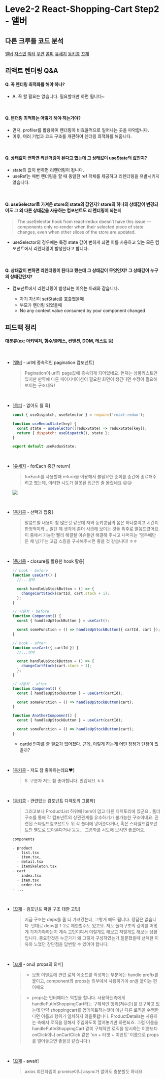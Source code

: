 # Leve2-2 React-Shopping-Cart Step2 - 앨버

## 다른 크루들 코드 분석

[앨버](https://github.com/woowacourse/react-shopping-cart/pull/115)
[자스민](https://github.com/woowacourse/react-shopping-cart/pull/106)
[빅터](https://github.com/woowacourse/react-shopping-cart/pull/94)
[우연](https://github.com/woowacourse/react-shopping-cart/pull/138)
[콤피](https://github.com/woowacourse/react-shopping-cart/pull/131)
[유세지](https://github.com/woowacourse/react-shopping-cart/pull/113)
[동키콩](https://github.com/woowacourse/react-shopping-cart/pull/136)
[꼬재](https://github.com/woowacourse/react-shopping-cart/pull/83)

## 리액트 렌더링 Q&A

#### Q. 꼭 렌더링 최적화를 해야 하나?

- A. 꼭 할 필요는 없습니다. 필요할때만 하면 됩니다~

<br>

#### Q. 렌더링 최적화는 어떻게 해야 하는거야?

- 먼저, profiler를 활용하여 렌더링이 비효율적으로 일어나는 곳을 파악합니다.
- 이후, 여러 기법과 코드 구조를 개편하여 렌더링 최적화를 해줍니다.

<br>

#### Q. 상태값이 변하면 리렌더링이 된다고 했는데 그 상태값이 useState의 값인지?

- state의 값이 변하면 리렌더링이 됩니다.
- useRef는 매번 렌더링을 할 때 동일한 ref 객체를 제공하고 리렌더링을 유발시키지 않습니다.

<br>

#### Q. useSelector로 가져온 store의 state의 값인지? store의 하나의 상태값이 변경되어도 그 외 다른 상태값을 사용하는 컴포넌트도 리 렌더링이 되는지

> The useSelector hook from react-redux doesn’t have this issue — components only re-render when their selected piece of state changes, even when other slices of the store are updated.

- useSelector의 경우에는 특정 state 값이 변하게 되면 이를 사용하고 있는 모든 컴포넌트에서 리렌더링이 발생한다고 합니다.

<br>

#### Q. 상태값이 변하면 리렌더링이 된다고 했는데 그 상태값이 무엇인지? 그 상태값이 누구의 상태값인지?

- 컴포넌트에서 리렌더링이 발생되는 이유는 아래와 같습니다.

  - 자기 자신이 setState를 호출했을때
  - 부모가 렌더링 되었을때
  - No any context value consumed by your component changed

## 피드백 정리

#### 대분류(ex: 아키텍처, 함수/클래스, 컨벤션, DOM, 테스트 등)

<br>

- [[앨버](https://github.com/woowacourse/react-shopping-cart/pull/115#discussion_r878970600) - url에 종속적인 pagination 컴포넌트]

  > Pagination이 url의 page값에 종속되게 되어있네요. 현재는 상품리스트만 있지만 만약에 다른 페이지네이션이 필요한 화면이 생긴다면 수정이 필요해보이는 구조네요!

<br>

- [[콤피](https://github.com/woowacourse/react-shopping-cart/pull/131#discussion_r881312700) - 없어도 될 훅]

  ```javascript
  const { useDispatch, useSelector } = require('react-redux');

  function useReduxState(key) {
    const state = useSelector((reduxState) => reduxState[key]);
    return { dispatch: useDispatch(), state };
  }

  export default useReduxState;
  ```

<br>

- [[유세지](https://github.com/woowacourse/react-shopping-cart/pull/113#discussion_r882783163) - forEach 중간 return]

  > forEach를 사용할때 return을 이용해서 불필요한 순회를 중간에 종료해주려고 했는데,
  > 이러한 시도가 잘못된 접근인 줄 몰랐네요 😥😥

  <img src='https://user-images.githubusercontent.com/64825713/170607432-a62c1b1c-18cd-41aa-98c4-8a3b56d443e8.png'/>

<br>

- [[동키콩](https://github.com/woowacourse/react-shopping-cart/pull/136#pullrequestreview-982932136) - 선택과 집중]

  > 말씀드릴 내용이 참 많은것 같은데 저와 동키콩님의 몸은 하나뿐이고 시간이 한정적이라... 일단 제 생각에 좀더 시급해 보이는 것들 위주로 말씀드렸어요. 이 중에서 가능한 빨리 해결될 이슈들만 해결해 주시고 나머지는 '염두에만 둔 채 넘기'는 고급 스킬을 구사해주시면 좋을 것 같습니다! ㅎㅎ

<br>

- [[동키콩](https://github.com/woowacourse/react-shopping-cart/pull/136/files/a1459431f15893db636193e06dd3a52bd3789efb#r880326058) - closure를 활용한 hook 활용]

  ```javascript
  // hook - before
  function useCart() {
    //...생략

    const handleUpStockButton = () => {
      changeCartStock(cartId, cart.stock + 1);
    };
  }

  // 사용처 - before
  function Component() {
    const { handleUpStockButton } = useCart();

    const someFunction = () => handleUpStockButton({ cartId, cart });
  }
  ```

  ```javascript
  // hook - after
  function useCart({ cartId }) {
    //...생략

    const handleUpStockButton = () => {
      changeCartStock(cart.stock + 1);
    };
  }

  // 사용처 - after
  function Component() {
    const { handleUpStockButton } = useCart(cartId);

    const someFunction = () => handleUpStockButton(cart);
  }

  function AnotherComponent() {
    const { handleUpStockButton } = useCart(cartId);

    const someFunction = () => handleUpStockButton(cart);
  }
  ```

  - cartId 인자를 줄 필요가 없어졌다. 근데, 이렇게 하는게 어떤 장점과 단점이 있을까?

<br>

- [[동키콩](https://github.com/woowacourse/react-shopping-cart/pull/136#discussion_r880331209) - 저도 참 좋아하는데요❤]

  > S. 구분자 저도 참 좋아합니다. 반갑네요 ㅎㅎ

<br>

- [[동키콩](https://github.com/woowacourse/react-shopping-cart/pull/136#discussion_r880616036) - 관련있는 컴포넌트 디렉토리 그룹화]

  > 그러고보니 ProductList 하위에 Item이 없고 다른 디렉토리에 있군요..
  > 폴더구조를 통해 각 컴포넌트의 상관관계를 유추하기가 불가능한 구조이네요.
  > 관련된 스타일드컴포넌트도 위 각 폴더에 넣어준다거나, 혹은 스타일드컴포넌트만 별도로 모아본다거나 등등...
  > 그룹화를 시도해 보시면 좋겠어요.

  ```markdown
  components

  - product
    - list.tsx
    - item.tsx,
    - detail.tsx
    - itemSkeleton.tsx
  - cart
    - index.tsx
    - item.tsx
    - order.tsx
  - ...
  ```

<br>

- [[꼬재](https://github.com/woowacourse/react-shopping-cart/pull/132#pullrequestreview-982693617) - 컴포넌트 파일 구조 대한 고민]

  > 지금 구조는 deps를 좀 더 가져갔는데, 그렇게 해도 됩니다. 정답은 없습니다. 반대로 deps를 1-2로 제한할수도 있고요. 저도 폴더구조의 깊이를 어떻게 가져가야하는지 계속 고민이여서 이렇게도 해보고 저렇게도 해보는 상황입니다. 중요한것은 누군가가 왜 그렇게 구성하였는가 질문했을때 선택한 이유와 느꼈던 장단점을 답변할 수 있어야 합니다.

<br>

- [[꼬재](https://github.com/woowacourse/react-shopping-cart/pull/132#discussion_r883232813) - on과 props의 의미]

  > - 보통 이벤트에 관련 로직 메소드를 작성하는 부분에는 handle prefix를 붙이고, component의 props는 외부에서 사용하기에 on을 붙이는 편이에요

  > - props는 인터페이스 역할을 합니다. 사용하는측에게 handlePutInShoppingCart라는 구체적인 행위(저수준)를 요구하고 있는데 만약 shoppingcart를 업데이트하는것이 아닌 다른 로직을 수행한다면 이름과 행위가 일치하지 않을듯합니다. ProductDetails는 사용하는 측에서 로직을 정해서 주입하도록 열어놓기만 하면되죠. 그럼 이름을 handlePutInShoppingCart 같이 구체적인 로직을 암시하는 이름보다 onClick이나 onCartClick 같은 'on + 타겟 + 이벤트' 이름으로 props를 열어놓으면 좋을것 같습니다:)

<br>

- [[꼬재](https://github.com/woowacourse/react-shopping-cart/pull/132) - await]

  > axios 리턴타입이 promise이니 async가 없어도 충분할듯 하네요
